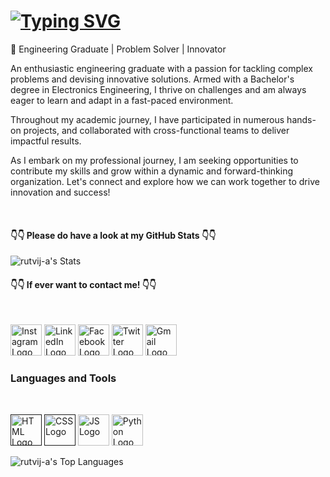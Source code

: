 <h1><a href="https://git.io/typing-svg"><img src="https://readme-typing-svg.demolab.com?font=Fira+Code&pause=1000&color=2F9CFF&center=true&vCenter=true&random=true&width=435&lines=Hello+I'm+Rutvij+A!😉;Welcome+to+my+profile!" alt="Typing SVG" /></a></h1>

<div>🔧 Engineering Graduate | Problem Solver | Innovator

An enthusiastic engineering graduate with a passion for tackling complex problems and devising innovative solutions. Armed with a Bachelor's degree in Electronics Engineering, I thrive on challenges and am always eager to learn and adapt in a fast-paced environment.

Throughout my academic journey, I have participated in numerous hands-on projects, and collaborated with cross-functional teams to deliver impactful results.

As I embark on my professional journey, I am seeking opportunities to contribute my skills and grow within a dynamic and forward-thinking organization. Let's connect and explore how we can work together to drive innovation and success!</div><br>

<h4> 👇👇 Please do have a look at my GitHub Stats 👇👇 </h4>

![rutvij-a's Stats](https://github-readme-stats.vercel.app/api?username=rutvij-a&theme=default&show_icons=true&hide_border=true&count_private=true)<br>

<h4> 👇👇 If ever want to contact me! 👇👇 </h4> <br>

[<img src="https://encrypted-tbn0.gstatic.com/images?q=tbn:ANd9GcTUGJwVJu8g0bYatTrufrElEabb6-SaXDUXMA&s" alt="Instagram Logo" width="50px" height="50px">](https://www.instagram.com/rutvij_a/)
[<img src="https://brandlogos.net/wp-content/uploads/2016/06/linkedin-logo-512x512.png" alt="LinkedIn Logo" width="50px" height="50px" target="_blank">](https://www.linkedin.com/in/rutvij-ambodkar/)
[<img src="https://pngimg.com/uploads/facebook_logos/facebook_logos_PNG19753.png" alt="Facebook Logo" width="50px" height="50px">](https://www.facebook.com/rutvij.ambodkar)
[<img src="https://static.vecteezy.com/system/resources/previews/042/148/611/non_2x/new-twitter-x-logo-twitter-icon-x-social-media-icon-free-png.png" alt="Twitter Logo" width="50px" height="50px">](https://x.com/007rutvij)
[<img src="https://static.vecteezy.com/system/resources/previews/013/948/544/non_2x/gmail-logo-on-transparent-white-background-free-vector.jpg" alt="Gmail Logo" width="50px" height="50px">](mailto:rutvijambodkar@gmail.com.com?subject=Hello%20Rutvij)

<h3>Languages and Tools</h3> <br>

[<img src="https://encrypted-tbn0.gstatic.com/images?q=tbn:ANd9GcTQ-ZwxBaQKgy2uHvX3OTSkAAx3yK-78pB5JA&s" alt="HTML Logo" width="50px" height="50px">]()
[<img src="https://static-00.iconduck.com/assets.00/css3-plain-icon-1803x2048-o5nd73vf.png" alt="CSS Logo" width="50px" height="50px">]()
[<img src="https://encrypted-tbn0.gstatic.com/images?q=tbn:ANd9GcTp-nnHtdLGKfMdl62rDAml_Boq3u1SZA76iNuGtg79V7uoFm38xezL9eMXg5ooYe78PGE&usqp=CAU" alt="JS Logo" width="50px" height="50px">](https://www.javascript.com/)
[<img src="https://encrypted-tbn0.gstatic.com/images?q=tbn:ANd9GcRFCHi18uXFtRb1_q7pQIVxYlwqvhVzCzZ4PQ&s" alt="Python Logo" width="50px" height="50px">](https://www.python.org/)


![rutvij-a's Top Languages](https://github-readme-stats.vercel.app/api/top-langs/?username=rutvij-a&theme=default&show_icons=true&hide_border=true&layout=compact)
